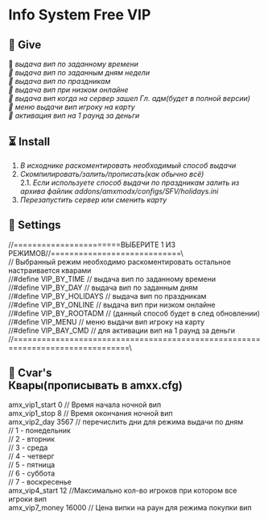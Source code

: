 # Info System Free VIP
## 🎁 Give
🔔 *выдача вип по заданному времени<br>
🔔 выдача вип по заданным дням недели<br>
🔔 выдача вип по праздникам<br>
🔔 выдача вип при низком онлайне<br>
🔔 выдача вип когда на сервер зашел Гл. адм(будет в полной версии)<br>
🔔 меню выдачи вип игроку на карту<br>
🔔 активация вип на 1 раунд за деньги*

## ⏳ Install
1. *В исходнике раскоментировать необходимый способ выдачи*<br>
2. *Скомпилировать/залить/прописать(как обычно всё)*<br>
2.1. *Если используете способ выдачи по праздникам залить из архива файлик addons/amxmodx/configs/SFV/holidays.ini*<br>
3. *Перезапустить сервер или сменить карту*

## 🔧 Settings
//=======================ВЫБЕРИТЕ 1 ИЗ РЕЖИМОВ//============================\\ <br>
// Выбранный режим необходимо раскоментировать остальное настраивается кварами<br>
//#define VIP_BY_TIME // выдача вип по заданному времени <br>
//#define VIP_BY_DAY // выдача вип по заданным дням <br>
//#define VIP_BY_HOLIDAYS // выдача вип по праздникам<br>
//#define VIP_BY_ONLINE // выдача вип при низком онлайне<br>
//#define VIP_BY_ROOTADM // (данный способ будет в след обновлении)<br>
//#define VIP_MENU // меню выдачи вип игроку на карту<br>
//#define VIP_BAY_CMD // для активации вип на 1 раунд за деньги<br>
//===============================================================================\\ 

## 📰 Cvar's<br>Квары(прописывать в amxx.cfg)<br>
amx_vip1_start 0 // Время начала ночной вип <br>
amx_vip1_stop 8 // Время окончания ночной вип <br>
amx_vip2_day 3567 // перечислить дни для режима выдачи по дням<br>
// 1 - понедельник <br>
// 2 - вторник <br>
// 3 - среда <br>
// 4 - четверг <br>
// 5 - пятница <br>
// 6 - суббота <br>
// 7 - воскресенье <br>
amx_vip4_start 12 //Максимально кол-во игроков при котором все игроки вип <br>
amx_vip7_money 16000 // Цена випки на раун для режима покупки вип
